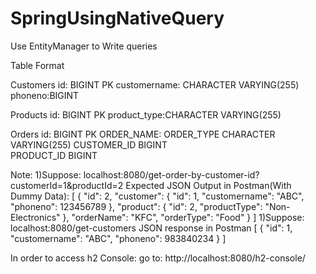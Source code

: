 # SpringUsingNativeQuery
Use EntityManager to Write queries


Table Format

Customers
  id: BIGINT PK
  customername: CHARACTER VARYING(255)
  phoneno:BIGINT

Products
  id: BIGINT PK
  product_type:CHARACTER VARYING(255)
  
Orders
  id: BIGINT PK
  ORDER_NAME:
  ORDER_TYPE	CHARACTER VARYING(255)
  CUSTOMER_ID	BIGINT	
  PRODUCT_ID	BIGINT
  
Note:
1)Suppose: localhost:8080/get-order-by-customer-id?customerId=1&productId=2
Expected JSON Output in Postman(With Dummy Data):
  [
    {
        "id": 2,
        "customer": {
            "id": 1,
            "customername": "ABC",
            "phoneno": 123456789
        },
        "product": {
            "id": 2,
            "productType": "Non-Electronics"
        },
        "orderName": "KFC",
        "orderType": "Food"
    }
]
1)Suppose: localhost:8080/get-customers
JSON response in Postman
  [
    {
        "id": 1,
        "customername": "ABC",
        "phoneno": 983840234
    }
]

In order to access h2 Console: go to: http://localhost:8080/h2-console/



